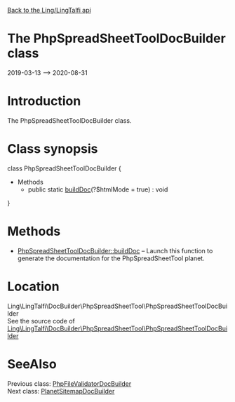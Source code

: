 [Back to the Ling/LingTalfi api](https://github.com/lingtalfi/LingTalfi/blob/master/doc/api/Ling/LingTalfi.md)



The PhpSpreadSheetToolDocBuilder class
================
2019-03-13 --> 2020-08-31






Introduction
============

The PhpSpreadSheetToolDocBuilder class.



Class synopsis
==============


class <span class="pl-k">PhpSpreadSheetToolDocBuilder</span>  {

- Methods
    - public static [buildDoc](https://github.com/lingtalfi/LingTalfi/blob/master/doc/api/Ling/LingTalfi/DocBuilder/PhpSpreadSheetTool/PhpSpreadSheetToolDocBuilder/buildDoc.md)(?$htmlMode = true) : void

}






Methods
==============

- [PhpSpreadSheetToolDocBuilder::buildDoc](https://github.com/lingtalfi/LingTalfi/blob/master/doc/api/Ling/LingTalfi/DocBuilder/PhpSpreadSheetTool/PhpSpreadSheetToolDocBuilder/buildDoc.md) &ndash; Launch this function to generate the documentation for the PhpSpreadSheetTool planet.





Location
=============
Ling\LingTalfi\DocBuilder\PhpSpreadSheetTool\PhpSpreadSheetToolDocBuilder<br>
See the source code of [Ling\LingTalfi\DocBuilder\PhpSpreadSheetTool\PhpSpreadSheetToolDocBuilder](https://github.com/lingtalfi/LingTalfi/blob/master/DocBuilder/PhpSpreadSheetTool/PhpSpreadSheetToolDocBuilder.php)



SeeAlso
==============
Previous class: [PhpFileValidatorDocBuilder](https://github.com/lingtalfi/LingTalfi/blob/master/doc/api/Ling/LingTalfi/DocBuilder/PhpFileValidator/PhpFileValidatorDocBuilder.md)<br>Next class: [PlanetSitemapDocBuilder](https://github.com/lingtalfi/LingTalfi/blob/master/doc/api/Ling/LingTalfi/DocBuilder/PlanetSitemap/PlanetSitemapDocBuilder.md)<br>
